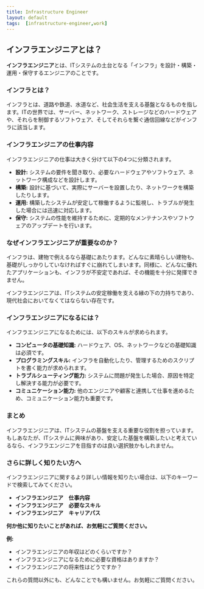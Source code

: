 ```yaml
---
title: Infrastructure Engineer
layout: default
tags:  [infrastructure-engineer,work]
---
```



## インフラエンジニアとは？

**インフラエンジニア**とは、ITシステムの土台となる「インフラ」を設計・構築・運用・保守するエンジニアのことです。

### インフラとは？

インフラとは、道路や鉄道、水道など、社会生活を支える基盤となるものを指します。ITの世界では、サーバー、ネットワーク、ストレージなどのハードウェアや、それらを制御するソフトウェア、そしてそれらを繋ぐ通信回線などがインフラに該当します。

### インフラエンジニアの仕事内容

インフラエンジニアの仕事は大きく分けて以下の4つに分類されます。

* **設計:** システムの要件を聞き取り、必要なハードウェアやソフトウェア、ネットワーク構成などを設計します。
* **構築:** 設計に基づいて、実際にサーバーを設置したり、ネットワークを構築したりします。
* **運用:** 構築したシステムが安定して稼働するように監視し、トラブルが発生した場合には迅速に対応します。
* **保守:** システムの性能を維持するために、定期的なメンテナンスやソフトウェアのアップデートを行います。

### なぜインフラエンジニアが重要なのか？

インフラは、建物で例えるなら基礎にあたります。どんなに素晴らしい建物も、基礎がしっかりしていなければすぐに崩れてしまいます。同様に、どんなに優れたアプリケーションも、インフラが不安定であれば、その機能を十分に発揮できません。

インフラエンジニアは、ITシステムの安定稼働を支える縁の下の力持ちであり、現代社会においてなくてはならない存在です。

### インフラエンジニアになるには？

インフラエンジニアになるためには、以下のスキルが求められます。

* **コンピュータの基礎知識:** ハードウェア、OS、ネットワークなどの基礎知識は必須です。
* **プログラミングスキル:** インフラを自動化したり、管理するためのスクリプトを書く能力が求められます。
* **トラブルシューティング能力:** システムに問題が発生した場合、原因を特定し解決する能力が必要です。
* **コミュニケーション能力:** 他のエンジニアや顧客と連携して仕事を進めるため、コミュニケーション能力も重要です。

### まとめ

インフラエンジニアは、ITシステムの基盤を支える重要な役割を担っています。もしあなたが、ITシステムに興味があり、安定した基盤を構築したいと考えているなら、インフラエンジニアを目指すのは良い選択肢かもしれません。

### さらに詳しく知りたい方へ

インフラエンジニアに関するより詳しい情報を知りたい場合は、以下のキーワードで検索してみてください。

* **インフラエンジニア　仕事内容**
* **インフラエンジニア　必要なスキル**
* **インフラエンジニア　キャリアパス**

**何か他に知りたいことがあれば、お気軽にご質問ください。** 

**例:**
* インフラエンジニアの年収はどのくらいですか？
* インフラエンジニアになるために必要な資格はありますか？
* インフラエンジニアの将来性はどうですか？

これらの質問以外にも、どんなことでも構いません。お気軽にご質問ください。
